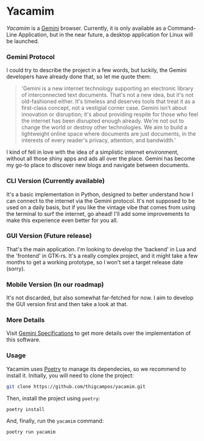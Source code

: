 # Yacamim
_Yacamim_ is a [Gemini](https://geminiprotocol.net) browser. Currently, it is only available as a Command-Line Application, but in the near future, a desktop application for Linux will be launched.

### Gemini Protocol
I could try to describe the project in a few words, but luckily, the Gemini developers have already done that, so let me quote them:

> 'Gemini is a new internet technology supporting an electronic library of interconnected text documents. That's not a new idea, but it's
not old-fashioned either. It's timeless and deserves tools that treat it as a first-class concept, not a vestigial corner case. Gemini isn't
about innovation or disruption; it's about providing respite for those who feel the internet has been disrupted enough already. We're not out
to change the world or destroy other technologies. We aim to build a lightweight online space where documents are just documents, in the interests
of every reader's privacy, attention, and bandwidth.'

I kind of fell in love with the idea of a simplistic internet environment, without all those shiny apps and ads all over the place. 
Gemini has become my go-to place to discover new blogs and navigate between documents.
### CLI Version (Currently available)
It's a basic implementation in Python, designed to better understand how I can connect to the internet via the Gemini protocol. It's not 
supposed to be used on a daily basis, but if you like the vintage vibe that comes from using the terminal to surf the internet, go ahead! 
I'll add some improvements to make this experience even better for you all.

### GUI Version (Future release)
That's the main application. I'm looking to develop the 'backend' in Lua and the 'frontend' in GTK-rs. It's a really complex project, and it 
might take a few months to get a working prototype, so I won't set a target release date (sorry).

### Mobile Version (In our roadmap)
It's not discarded, but also somewhat far-fetched for now. I aim to develop the GUI version first and then take a look at that.

### More Details
Visit [Gemini Specifications](https://geminiprotocol.net/docs/specification.gmi) to get more details over the implementation of this software.

### Usage
Yacamim uses [Poetry]() to manage its dependecies, so we recommend to install it.
Initially, you will need to clone the project:
```bash
git clone https://github.com/thigcampos/yacamim.git
```

Then, install the project using `poetry`:
```bash
poetry install
```

And, finally, run the `yacamim` command:
```bash
poetry run yacamim
```
